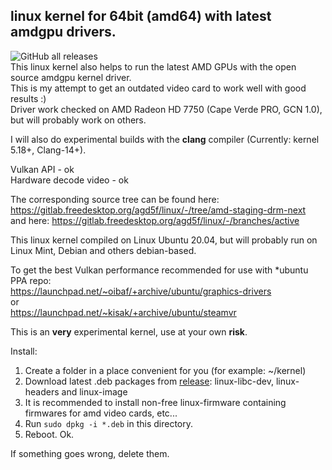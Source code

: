 ## linux kernel for 64bit (amd64) with latest amdgpu drivers.
![GitHub all releases](https://img.shields.io/github/downloads/Mr-Precise/linux-kernel-with-amdgpu-bin/total?color=%23477CE0&label=Total%20downloads%3A&style=flat-square)  
This linux kernel also helps to run the latest AMD GPUs with the open source amdgpu kernel driver.  
This is my attempt to get an outdated video card to work well with good results :)  
Driver work checked on AMD Radeon HD 7750 (Cape Verde PRO, GCN 1.0), but will probably work on others.  


I will also do experimental builds with the **clang** compiler (Currently: kernel 5.18+, Clang-14+).


Vulkan API - ok  
Hardware decode video - ok

The corresponding source tree can be found here: https://gitlab.freedesktop.org/agd5f/linux/-/tree/amd-staging-drm-next  
and here: https://gitlab.freedesktop.org/agd5f/linux/-/branches/active

This linux kernel compiled on Linux Ubuntu 20.04, but will probably run on Linux Mint, Debian and others debian-based.

To get the best Vulkan performance recommended for use with *ubuntu PPA repo:  
https://launchpad.net/~oibaf/+archive/ubuntu/graphics-drivers  
or  
https://launchpad.net/~kisak/+archive/ubuntu/steamvr

This is an **very** experimental kernel, use at your own **risk**.

Install:
1. Create a folder in a place convenient for you (for example: ~/kernel)
2. Download latest .deb packages from [release](https://github.com/Mr-Precise/linux-kernel-with-amdgpu-bin/releases): linux-libc-dev, linux-headers and linux-image
3. It is recommended to install non-free linux-firmware containing firmwares for amd video cards, etc...
4. Run `sudo dpkg -i *.deb` in this directory.
5. Reboot. Ok.  

If something goes wrong, delete them.
